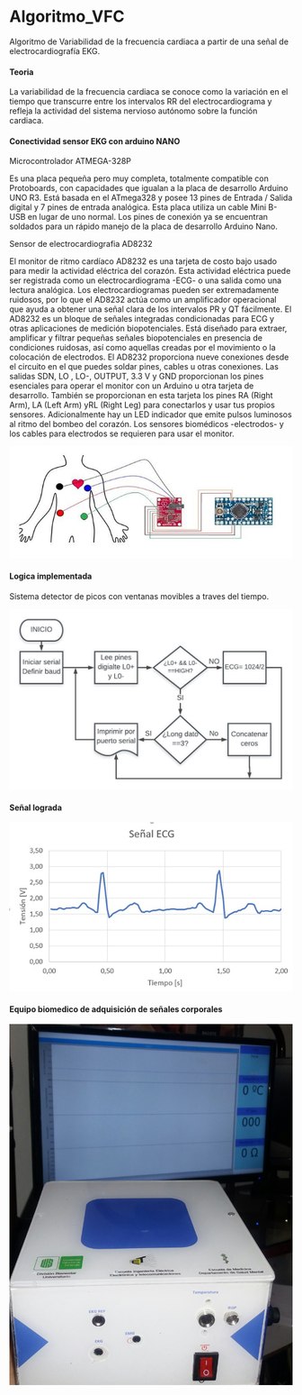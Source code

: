 # Algoritmo_VFC
Algoritmo de Variabilidad de la frecuencia cardiaca a partir de una señal de electrocardiografía EKG.

#### Teoria

La variabilidad de la frecuencia cardiaca se conoce como la variación en el tiempo que transcurre entre los intervalos RR del electrocardiograma y refleja la actividad del sistema nervioso autónomo sobre la función cardiaca.

#### Conectividad sensor EKG con arduino NANO

Microcontrolador ATMEGA-328P

Es una placa pequeña pero muy completa, totalmente compatible con Protoboards, con capacidades que igualan a la placa de desarrollo Arduino UNO R3. Está basada en el ATmega328 y posee 13 pines de Entrada / Salida digital y 7 pines de entrada analógica. Esta placa utiliza un cable Mini B-USB en lugar de uno normal. Los pines de conexión ya se encuentran soldados para un rápido manejo de la placa de desarrollo Arduino Nano.

Sensor de electrocardiografia AD8232 

El monitor de ritmo cardíaco AD8232 es una tarjeta de costo bajo usado para medir la actividad eléctrica del corazón. Esta actividad eléctrica puede ser registrada como un electrocardiograma -ECG- o una salida como una lectura analógica. Los electrocardiogramas pueden ser extremadamente ruidosos, por lo que el AD8232 actúa como un amplificador operacional que ayuda a obtener una señal clara de los intervalos PR y QT fácilmente.
El AD8232 es un bloque de señales integradas condicionadas para ECG y otras aplicaciones de medición biopotenciales. Está diseñado para extraer, amplificar y filtrar pequeñas señales biopotenciales en presencia de condiciones ruidosas, así como aquellas creadas por el movimiento o la colocación de electrodos.
El AD8232 proporciona nueve conexiones desde el circuito en el que puedes soldar pines, cables u otras conexiones. Las salidas SDN, LO , LO-, OUTPUT, 3.3 V y GND proporcionan los pines esenciales para operar el monitor con un Arduino u otra tarjeta de desarrollo. También se proporcionan en esta tarjeta los pines RA (Right Arm), LA (Left Arm) yRL (Right Leg) para conectarlos y usar tus propios sensores. Adicionalmente hay un LED indicador que emite pulsos luminosos al ritmo del bombeo del corazón. Los sensores biomédicos -electrodos- y los cables para electrodos se requieren para usar el monitor.


![alt text](image2.jpg)

#### Logica implementada
Sistema detector de picos con ventanas movibles a traves del tiempo.

![alt text](image3.jpg)


#### Señal lograda
![alt text](image4.jpg)

#### Equipo biomedico de adquisición de señales corporales
![alt text](image1.jpg)
